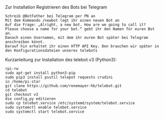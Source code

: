 Zur Installation
Registrieren des Bots bei Telegram

    Schreib @BotFather bei Telegram per PN an
    Mit dem Kommando /newbot legt ihr einen neuen Bot an
    Auf die Frage: „Alright, a new bot. How are we going to call it? Please choose a name for your bot.“ gebt ihr den Namen für euren Bot an.
    Danach einen Usernamen, mit dem ihr euren Bot später bei Telegram anschreiben könnt.
    Darauf hin erhaltet ihr einen HTTP API Key. Den brauchen wir später in den Konfigurationsdateien unseres telebots




Kurzanleitung zur Installation des telebot v3 (Python3):

	rpi-rw
	sudo apt-get install python3-pip
	sudo pip3 install psutil telepot requests crudini 
	in /home/pi-star
	git clone https://github.com/renemayer-hb/telebot.git
	cd telebot
	git checkout v3
	die config.py editieren
	sudo cp telebot.service /etc/systemd/system/telebot.service
	sudo systemctl enable telebot.service
	sudo systemctl start telebot.service

